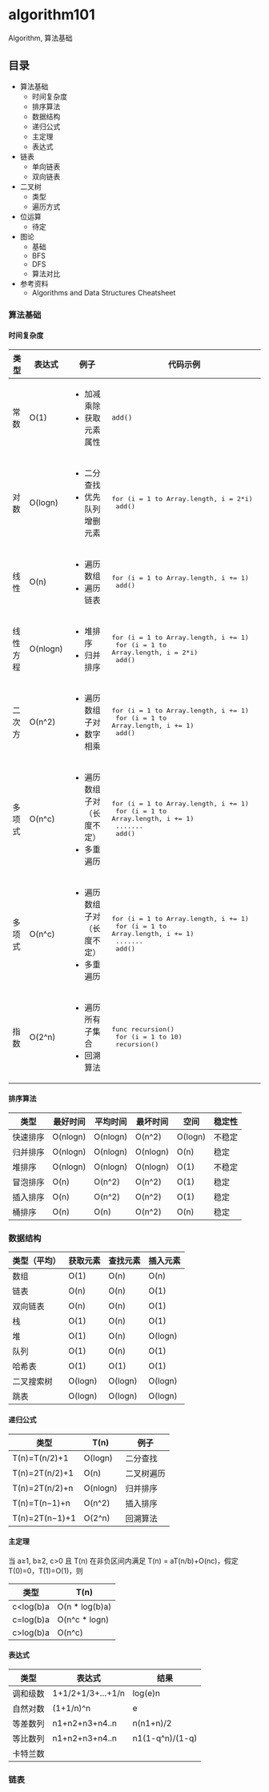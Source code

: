 # algorithm101
Algorithm, 算法基础

## 目录
- 算法基础
    - 时间复杂度
    - 排序算法
    - 数据结构
    - 递归公式
    - 主定理
    - 表达式
- 链表
    - 单向链表
    - 双向链表
- 二叉树
    - 类型
    - 遍历方式
- 位运算
    - 待定
- 图论
    - 基础
    - BFS
    - DFS
    - 算法对比
- 参考资料
    - Algorithms and Data Structures Cheatsheet

### 算法基础

#### 时间复杂度
| 类型        | 表达式      |  例子       | 代码示例    |
| ----------- | ----------- | ----------- | ----------- |
| 常数        | O(1)        | <ul><li>加减乘除</li><li>获取元素属性</li></ul>        | `add()`     |
| 对数        | O(logn)     | <ul><li>二分查找</li><li>优先队列增删元素</li></ul>    | <pre>for (i = 1 to Array.length, i = 2*i) <br>    add()</pre>         |
| 线性        | O(n)        | <ul><li>遍历数组</li><li>遍历链表</li></ul>            | <pre>for (i = 1 to Array.length, i += 1) <br>    add()</pre>         |
| 线性方程    | O(nlogn)    | <ul><li>堆排序</li><li>归并排序</li></ul>              | <pre>for (i = 1 to Array.length, i += 1) <br>    for (i = 1 to Array.length, i = 2*i) <br>        add()</pre>         |
| 二次方      | O(n^2)      | <ul><li>遍历数组子对</li><li>数字相乘</li></ul>        | <pre>for (i = 1 to Array.length, i += 1) <br>    for (i = 1 to Array.length, i += 1) <br>        add()</pre>         |
| 多项式      | O(n^c)      | <ul><li>遍历数组子对（长度不定）</li><li>多重遍历</li></ul>        | <pre>for (i = 1 to Array.length, i += 1) <br>    for (i = 1 to Array.length, i += 1) <br>        ....... </br>        add()</pre>         |
| 多项式      | O(n^c)      | <ul><li>遍历数组子对（长度不定）</li><li>多重遍历</li></ul>        | <pre>for (i = 1 to Array.length, i += 1) <br>    for (i = 1 to Array.length, i += 1) <br>        ....... </br>        add()</pre>         |
| 指数        | O(2^n)      | <ul><li>遍历所有子集合</li><li>回溯算法</li></ul>        | <pre>func recursion() <br>    for (i = 1 to 10) <br>        recursion() </pre>         |

#### 排序算法

| 类型        | 最好时间    |  平均时间   | 最坏时间    | 空间        |  稳定性     |
| ----------- | ----------- | ----------- | ----------- | ----------- | ----------- |
| 快速排序    | O(nlogn)    | O(nlogn)    | O(n^2)      | O(logn)     |  不稳定     |
| 归并排序    | O(nlogn)    | O(nlogn)    | O(nlogn)    | O(n)        |  稳定       |
| 堆排序      | O(nlogn)    | O(nlogn)    | O(nlogn)    | O(1)        |  不稳定     |
| 冒泡排序    | O(n)        | O(n^2)      | O(n^2)      | O(1)        |  稳定       |
| 插入排序    | O(n)        | O(n^2)      | O(n^2)      | O(1)        |  稳定       |
| 桶排序      | O(n)        | O(n)        | O(n^2)      | O(n)        |  稳定       |


### 数据结构

| 类型（平均）| 获取元素    |  查找元素   | 插入元素    |
| ----------- | ----------- | ----------- | ----------- |
| 数组        | O(1)        | O(n)        | O(n)        |
| 链表        | O(n)        | O(n)        | O(1)        |
| 双向链表    | O(n)        | O(n)        | O(1)        |
| 栈          | O(1)        | O(n)        | O(1)        |
| 堆          | O(1)        | O(n)        | O(logn)     |
| 队列        | O(1)        | O(n)        | O(1)        |
| 哈希表      | O(1)        | O(1)        | O(1)        |
| 二叉搜索树  | O(logn)     | O(logn)     | O(logn)     |
| 跳表        | O(logn)     | O(logn)     | O(logn)     |

#### 递归公式

| 类型             | T(n)        |  例子       |
| -----------      | ----------- | ----------- |
| T(n)=T(n/2)+1    | O(logn)     | 二分查找    |
| T(n)=2T(n/2)+1   | O(n)        | 二叉树遍历  |
| T(n)=2T(n/2)+n   | O(nlogn)    | 归并排序    |
| T(n)=T(n−1)+n    | O(n^2)      | 插入排序    |
| T(n)=2T(n−1)+1   | O(2^n)      | 回溯算法    |

#### 主定理

当 a≥1, b≥2, c>0 且 T(n) 在非负区间内满足 T(n) = aT(n/b)+O(nc)，假定 T(0)=0，T(1)=O(1)，则

| 类型             | T(n)           |
| -----------      | -----------    |
| c<log(b)a        | O(n * log(b)a) |
| c=log(b)a        | O(n^c * logn)  |
| c>log(b)a        | O(n^c)         |

#### 表达式

| 类型             | 表达式           | 结果            |
| -----------      | -----------      | -----------     |
| 调和级数         | 1+1/2+1/3+…+1/n  | log(e)n         |
| 自然对数         | (1+1/n)^n        | e               |
| 等差数列         | n1+n2+n3+n4..n   | n(n1+n)/2       |
| 等比数列         | n1+n2+n3+n4..n   | n1(1-q^n)/(1-q) |
| 卡特兰数         |                  |                 |

### 链表

